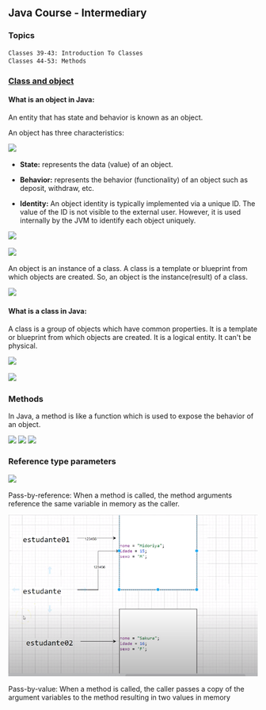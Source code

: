 ## Java Course - Intermediary

### Topics 
```
Classes 39-43: Introduction To Classes
Classes 44-53: Methods
```

### [Class and object](https://www.javatpoint.com/object-and-class-in-java)

#### What is an object in Java:

An entity that has state and behavior is known as an object.

An object has three characteristics:

![](https://static.javatpoint.com/images/characteristics-of-object.jpg)

- **State:** represents the data (value) of an object.

- **Behavior:** represents the behavior (functionality) of an object such as deposit, withdraw, etc.

- **Identity:** An object identity is typically implemented via a unique ID. The value of the ID is not visible to the external user. However, it is used internally by the JVM to identify each object uniquely.

![](https://intellipaat.com/mediaFiles/2018/12/Capture.png)

![](https://miro.medium.com/max/560/0*KM1amKOfdR28E7Yq.png)

An object is an instance of a class. A class is a template or blueprint from which objects are created. So, an object is the instance(result) of a class.

![](https://liongueststudios.com/wp-content/uploads/2021/04/classes-and-objects-pictorial-view-in-java-lionguest-studios-website-1024x578.png)

#### What is a class in Java:

A class is a group of objects which have common properties. It is a template or blueprint from which objects are created. It is a logical entity. It can't be physical.

![](https://dotnettutorials.net/wp-content/uploads/2020/08/Object-Oriented-Programming-in-Java.png)

![](https://techvidvan.com/tutorials/wp-content/uploads/sites/2/2020/02/java-class-objects.jpg)


### Methods

In Java, a method is like a function which is used to expose the behavior of an object.

![](https://miro.medium.com/max/810/1*xiYI_rl-_pX_27BAjxBL3g.png)
![](http://www.beginwithjava.com/java/images/method-parts.png)
![](https://media.geeksforgeeks.org/wp-content/uploads/methods-in-java.png)

### Reference type parameters

![](https://www.google.com/url?sa=i&url=https%3A%2F%2Fpicodotdev.github.io%2Fblog-bitix%2F2021%2F01%2Fen-java-los-argumentos-se-pasan-por-valor-o-por-referencia%2F&psig=AOvVaw2PRZy5TgpWR0q5kvAIRLdc&ust=1678405098397000&source=images&cd=vfe&ved=0CA8QjRxqFwoTCKCK5K_Azf0CFQAAAAAdAAAAABAW)

Pass-by-reference: When a method is called, the method arguments reference the same variable in memory as the caller.

![](./img/reference.PNG) 

Pass-by-value: When a method is called, the caller passes a copy of the argument variables to the method resulting in two values in memory
